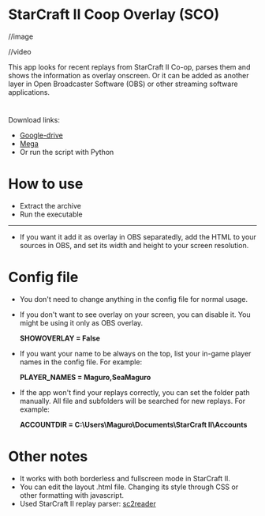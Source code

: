 # StarCraft II Coop Overlay (SCO)

//image

//video

This app looks for recent replays from StarCraft II Co-op, parses them and shows the information as overlay onscreen. Or it can be added as another layer in Open Broadcaster Software (OBS) or other streaming software applications.

# 
Download links: 
* [Google-drive](https://drive.google.com/file/d/11Jgk8qFB0x0RAWNoYhKd08nH0U7wlQMC/view?usp=sharing)
* [Mega](https://mega.nz/file/QpFjDSRJ#DvHCKvK4gI72JoVwTfhI2p2VeL-CAymNnkhY0QJ-WpU)
* Or run the script with Python

# How to use
* Extract the archive
* Run the executable
****
* If you want it add it as overlay in OBS separatedly, add the HTML to your sources in OBS, and set its width and height to your screen resolution.


# Config file
* You don't need to change anything in the config file for normal usage.
* If you don't want to see overlay on your screen, you can disable it. You might be using it only as OBS overlay.

  **SHOWOVERLAY = False**
  
* If you want your name to be always on the top, list your in-game player names in the config file. For example:

  **PLAYER_NAMES = Maguro,SeaMaguro**

* If the app won't find your replays correctly, you can set the folder path manually. All file and subfolders will be searched for new replays. For example:

  **ACCOUNTDIR = C:\Users\Maguro\Documents\StarCraft II\Accounts**

# Other notes
* It works with both borderless and fullscreen mode in StarCraft II.
* You can edit the layout .html file. Changing its style through CSS or other formatting with javascript.
* Used StarCraft II replay parser: [sc2reader](https://github.com/ggtracker/sc2reader)

